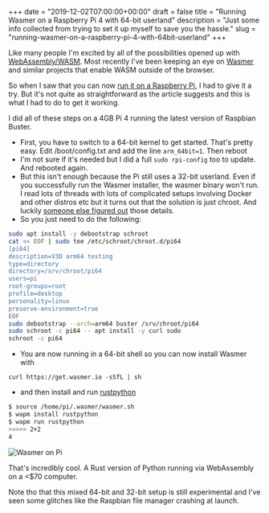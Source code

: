 +++
date = "2019-12-02T07:00:00+00:00"
draft = false
title = "Running Wasmer on a Raspberry Pi 4 with 64-bit userland"
description = "Just some info collected from trying to set it up myself to save you the hassle."
slug = "running-wasmer-on-a-raspberry-pi-4-with-64bit-userland"
+++

Like many people I'm excited by all of the possibilities opened up with [WebAssembly/WASM](https://webassembly.org/). Most recently I've been keeping an eye on [Wasmer](https://wasmer.io/) and similar projects that enable WASM outside of the browser.

So when I saw that you can now [run it on a Raspberry Pi](https://medium.com/wasmer/running-webassembly-on-arm-7d365ed0e50c), I had to give it a try. But it's not quite as straightforward as the article suggests and this is what I had to do to get it working.

I did all of these steps on a 4GB Pi 4 running the latest version of Raspbian Buster.

* First, you have to switch to a 64-bit kernel to get started. That's pretty easy. Edit /boot/config.txt and add the line `arm_64bit=1`. Then reboot
* I'm not sure if it's needed but I did a full `sudo rpi-config` too to update. And rebooted again.
* But this isn't enough because the Pi still uses a 32-bit userland. Even if you successfully run the Wasmer installer, the wasmer binary won't run. I read lots of threads with lots of complicated setups involving Docker and other distros etc but it turns out that the solution is just chroot. And luckily [someone else figured out](https://raspberrypi.stackexchange.com/a/101802) those details.
* So you just need to do the following:

```bash
sudo apt install -y debootstrap schroot
cat << EOF | sudo tee /etc/schroot/chroot.d/pi64
[pi64]
description=V3D arm64 testing
type=directory
directory=/srv/chroot/pi64
users=pi
root-groups=root
profile=desktop
personality=linux
preserve-environment=true
EOF
sudo debootstrap --arch=arm64 buster /srv/chroot/pi64
sudo schroot -c pi64 -- apt install -y curl sudo
schroot -c pi64
```

* You are now running in a 64-bit shell so you can now install Wasmer with

`curl https://get.wasmer.io -sSfL | sh`

* and then install and run [rustpython](https://wapm.io/package/rustpython)

```bash
$ source /home/pi/.wasmer/wasmer.sh
$ wapm install rustpython
$ wapm run rustpython
>>>>> 2+2
4
```


![Wasmer on Pi](/images/2019/12/wasm_rust_python.jpg)

That's incredibly cool. A Rust version of Python running via WebAssembly on a <$70 computer.

Note tho that this mixed 64-bit and 32-bit setup is still experimental and I've seen some glitches like the Raspbian file manager crashing at launch.
